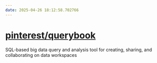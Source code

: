 ```yaml
---
date: 2025-04-26 18:12:58.702766
---
```


# [pinterest/querybook](https://github.com/pinterest/querybook)

SQL-based big data query and analysis tool for creating, sharing, and collaborating on data workspaces
